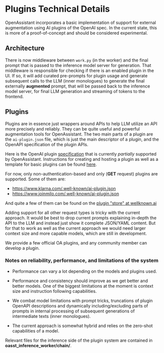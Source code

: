 # Plugins Technical Details

OpenAssistant incorporates a basic implementation of support for external
augmentation using AI plugins of the OpenAI spec. In the current state, this is
more of a proof-of-concept and should be considered experimental.

## Architecture

There is now middleware between `work.py` (in the worker) and the final prompt
that is passed to the inference model server for generation. That middleware is
responsible for checking if there is an enabled plugin in the UI. If so, it will
add curated pre-prompts for plugin usage and generate subsequent calls to the
LLM (inner monologues) to generate the final externally **augmented** prompt,
that will be passed back to the inference model server, for final LLM generation
and streaming of tokens to the frontend.

## Plugins

Plugins are in essence just wrappers around APIs to help LLM utilize an API more
precisely and reliably. They can be quite useful and powerful augmentation tools
for OpenAssistant. The two main parts of a plugin are the `ai-plugin.json` file,
which is just the main descriptor of a plugin, and the OpenAPI specification of
the plugin APIs.

Here is the OpenAI plugin
[specification](https://platform.openai.com/docs/plugins/getting-started) that
is currently _partially_ supported by OpenAssistant. Instructions for creating
and hosting a plugin as well as a template for basic plugins can be found
[here](https://github.com/someone13574/oasst-plugin-template).

For now, only non-authentication-based and only (**GET** request) plugins are
supported. Some of them are:

- https://www.klarna.com/.well-known/ai-plugin.json
- https://www.joinmilo.com/.well-known/ai-plugin.json

And quite a few of them can be found on the
[plugin "store" at wellknown.ai](https://www.wellknown.ai/)

Adding support for all other request types is tricky with the current approach.
It would be best to drop current prompts explaining in-depth the API to the LLM
and instead just show it complete JSON/YAML content. But for that to work as
well as the current approach we would need larger context size and more capable
models, which are still in development.

We provide a few official OA plugins, and any community member can develop a
plugin.

### Notes on reliability, performance, and limitations of the system

- Performance can vary a lot depending on the models and plugins used.

- Performance and consistency should improve as we get better and better models.
  One of the biggest limitations at the moment is context size and instruction
  following capabilities.

- We combat model limitations with prompt tricks, truncations of plugin OpenAPI
  descriptions and dynamically including/excluding parts of prompts in internal
  processing of subsequent generations of intermediate texts (inner monologues).

- The current approach is somewhat hybrid and relies on the zero-shot
  capabilities of a model.

Relevant files for the inference side of the plugin system are contained in
**oasst_inference_worker/chain/**.
